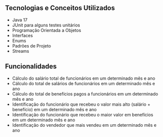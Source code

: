 ## Tecnologias e Conceitos Utilizados

- Java 17
- JUnit para alguns testes  unitários
- Programação Orientada a Objetos
- Interfaces
- Enums
- Padrões de Projeto
- Streams


## Funcionalidades

- Cálculo do salário total de funcionários em um determinado mês e ano
- Cálculo do total de salários de funcionários em um determinado mês e ano
- Cálculo do total de benefícios pagos a funcionários em um determinado mês e ano
- Identificação do funcionário que recebeu o valor mais alto (salário + benefício) em um determinado mês e ano
- Identificação do funcionário que recebeu o maior valor em benefícios em um determinado mês e ano
- Identificação do vendedor que mais vendeu em um determinado mês e ano
